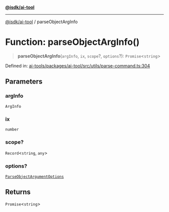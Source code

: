 [**@isdk/ai-tool**](../README.md)

***

[@isdk/ai-tool](../globals.md) / parseObjectArgInfo

# Function: parseObjectArgInfo()

> **parseObjectArgInfo**(`argInfo`, `ix`, `scope`?, `options`?): `Promise`\<`string`\>

Defined in: [ai-tools/packages/ai-tool/src/utils/parse-command.ts:304](https://github.com/isdk/ai-tool.js/blob/a24331161aecd2d7bbd8dc9f9cd3d984871261cb/src/utils/parse-command.ts#L304)

## Parameters

### argInfo

`ArgInfo`

### ix

`number`

### scope?

`Record`\<`string`, `any`\>

### options?

[`ParseObjectArgumentOptions`](../interfaces/ParseObjectArgumentOptions.md)

## Returns

`Promise`\<`string`\>
